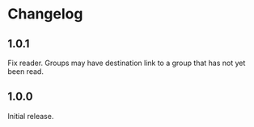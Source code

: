 # Changelog

## 1.0.1

Fix reader. Groups may have destination link to a group that has not yet been read.

## 1.0.0

Initial release.
